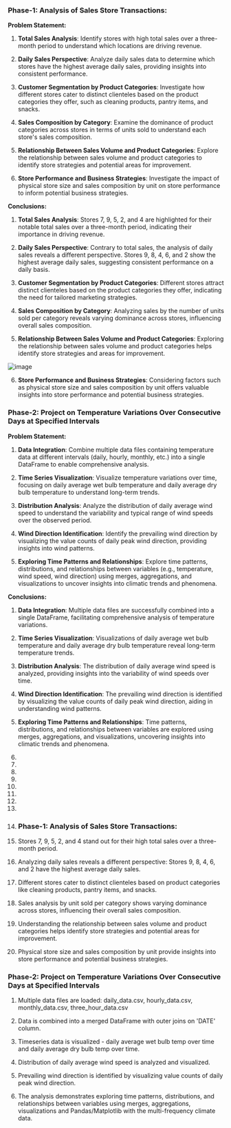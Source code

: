 ### Phase-1: Analysis of Sales Store Transactions:

**Problem Statement:**

1. **Total Sales Analysis**: Identify stores with high total sales over a three-month period to understand which locations are driving revenue.

2. **Daily Sales Perspective**: Analyze daily sales data to determine which stores have the highest average daily sales, providing insights into consistent performance.

3. **Customer Segmentation by Product Categories**: Investigate how different stores cater to distinct clienteles based on the product categories they offer, such as cleaning products, pantry items, and snacks.

4. **Sales Composition by Category**: Examine the dominance of product categories across stores in terms of units sold to understand each store's sales composition.

5. **Relationship Between Sales Volume and Product Categories**: Explore the relationship between sales volume and product categories to identify store strategies and potential areas for improvement.

6. **Store Performance and Business Strategies**: Investigate the impact of physical store size and sales composition by unit on store performance to inform potential business strategies.

**Conclusions:**

1. **Total Sales Analysis**: Stores 7, 9, 5, 2, and 4 are highlighted for their notable total sales over a three-month period, indicating their importance in driving revenue.

2. **Daily Sales Perspective**: Contrary to total sales, the analysis of daily sales reveals a different perspective. Stores 9, 8, 4, 6, and 2 show the highest average daily sales, suggesting consistent performance on a daily basis.

3. **Customer Segmentation by Product Categories**: Different stores attract distinct clienteles based on the product categories they offer, indicating the need for tailored marketing strategies.

4. **Sales Composition by Category**: Analyzing sales by the number of units sold per category reveals varying dominance across stores, influencing overall sales composition.

5. **Relationship Between Sales Volume and Product Categories**: Exploring the relationship between sales volume and product categories helps identify store strategies and areas for improvement.

![image](https://github.com/hemajanjirala/Coderscave-project/assets/158252014/0299f2cc-4513-4f3e-aa4d-5fa19bca14a0)

6. **Store Performance and Business Strategies**: Considering factors such as physical store size and sales composition by unit offers valuable insights into store performance and potential business strategies.

### Phase-2: Project on Temperature Variations Over Consecutive Days at Specified Intervals

**Problem Statement:**

1. **Data Integration**: Combine multiple data files containing temperature data at different intervals (daily, hourly, monthly, etc.) into a single DataFrame to enable comprehensive analysis.

2. **Time Series Visualization**: Visualize temperature variations over time, focusing on daily average wet bulb temperature and daily average dry bulb temperature to understand long-term trends.

3. **Distribution Analysis**: Analyze the distribution of daily average wind speed to understand the variability and typical range of wind speeds over the observed period.

4. **Wind Direction Identification**: Identify the prevailing wind direction by visualizing the value counts of daily peak wind direction, providing insights into wind patterns.

5. **Exploring Time Patterns and Relationships**: Explore time patterns, distributions, and relationships between variables (e.g., temperature, wind speed, wind direction) using merges, aggregations, and visualizations to uncover insights into climatic trends and phenomena.

**Conclusions:**

1. **Data Integration**: Multiple data files are successfully combined into a single DataFrame, facilitating comprehensive analysis of temperature variations.

2. **Time Series Visualization**: Visualizations of daily average wet bulb temperature and daily average dry bulb temperature reveal long-term temperature trends.

3. **Distribution Analysis**: The distribution of daily average wind speed is analyzed, providing insights into the variability of wind speeds over time.

4. **Wind Direction Identification**: The prevailing wind direction is identified by visualizing the value counts of daily peak wind direction, aiding in understanding wind patterns.

5. **Exploring Time Patterns and Relationships**: Time patterns, distributions, and relationships between variables are explored using merges, aggregations, and visualizations, uncovering insights into climatic trends and phenomena.
6.
7.
8.
9.
10.
11.
12.
13.
14. ### Phase-1: Analysis of Sales Store Transactions:
1. Stores 7, 9, 5, 2, and 4 stand out for their high total sales over a three-month period.
2. Analyzing daily sales reveals a different perspective: Stores 9, 8, 4, 6, and 2 have the highest average daily sales.
3. Different stores cater to distinct clienteles based on product categories like cleaning products, pantry items, and snacks.
4. Sales analysis by unit sold per category shows varying dominance across stores, influencing their overall sales composition.
5. Understanding the relationship between sales volume and product categories helps identify store strategies and potential areas for improvement.
6. Physical store size and sales composition by unit provide insights into store performance and potential business strategies.

### Phase-2: Project on Temperature Variations Over Consecutive Days at Specified Intervals

1. Multiple data files are loaded: daily_data.csv, hourly_data.csv, monthly_data.csv, three_hour_data.csv

2. Data is combined into a merged DataFrame with outer joins on 'DATE' column.

3. Timeseries data is visualized - daily average wet bulb temp over time and daily average dry bulb temp over time. 

4. Distribution of daily average wind speed is analyzed and visualized.

5. Prevailing wind direction is identified by visualizing value counts of daily peak wind direction. 

6. The analysis demonstrates exploring time patterns, distributions, and relationships between variables using merges, aggregations, visualizations and Pandas/Matplotlib with the multi-frequency climate data.



